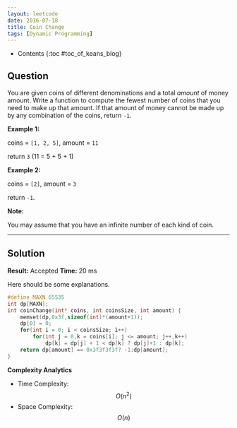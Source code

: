 ```yaml
---
layout: leetcode
date: 2016-07-18
title: Coin Change
tags: [Dynamic Programming]
---
```


* Contents
{:toc #toc_of_keans_blog}

## Question

You are given coins of different denominations and a total *amount* of money amount. Write a function to compute the fewest number of coins that you need to make up that amount. If that amount of money cannot be made up by any combination of the coins, return `-1`.

**Example 1:**

coins = `[1, 2, 5]`, amount = `11`

return `3` (11 = 5 + 5 + 1)

**Example 2:**

coins = `[2]`, amount = `3`

return `-1`.

**Note:**

You may assume that you have an infinite number of each kind of coin.



***

## Solution

**Result:** Accepted **Time:**  20 ms

Here should be some explanations.

```c
#define MAXN 65535  
int dp[MAXN];  
int coinChange(int* coins, int coinsSize, int amount) {
    memset(dp,0x3f,sizeof(int)*(amount+1));
    dp[0] = 0;
    for(int i = 0; i < coinsSize; i++)
        for(int j = 0,k = coins[i]; j <= amount; j++,k++)
            dp[k] = dp[j] + 1 < dp[k] ? dp[j]+1 : dp[k];
    return dp[amount] == 0x3f3f3f3f? -1:dp[amount];
}
```

**Complexity Analytics**

- Time Complexity: $$O(n^2)$$
- Space Complexity: $$O(n)$$
